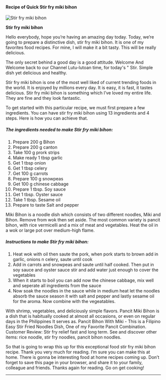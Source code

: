             

#### Recipe of Quick Stir fry miki bihon

![Stir fry miki bihon](https://img-global.cpcdn.com/recipes/a3621c3185656329/751x532cq70/stir-fry-miki-bihon-recipe-main-photo.jpg)

**Stir fry miki bihon**

Hello everybody, hope you’re having an amazing day today. Today, we’re going to prepare a distinctive dish, stir fry miki bihon. It is one of my favorites food recipes. For mine, I will make it a bit tasty. This will be really delicious.

The only secret behind a good day is a good attitude. Welcome And Welcome back to our Channel Lutu-lutoan time, for today's " Stir. Simple dish yet delicious and healthy.

Stir fry miki bihon is one of the most well liked of current trending foods in the world. It is enjoyed by millions every day. It is easy, it is fast, it tastes delicious. Stir fry miki bihon is something which I’ve loved my entire life. They are fine and they look fantastic.

To get started with this particular recipe, we must first prepare a few ingredients. You can have stir fry miki bihon using 13 ingredients and 4 steps. Here is how you can achieve that.

##### The ingredients needed to make Stir fry miki bihon:

1.  Prepare 200 g Bihon
2.  Prepare 200 g canton
3.  Take 100 g prork strips
4.  Make ready 1 tbsp garlic
5.  Get 1 tbsp onion
6.  Get 1 tbsp celery
7.  Get 100 g carrots
8.  Prepare 100 g snowpeas
9.  Get 100 g chinese cabbage
10.  Prepare 1 tbsp. Soy sauce
11.  Get 1 tbsp. Oyster sauce
12.  Take 1 tbsp. Sesame oil
13.  Prepare to taste Salt and pepper

Miki Bihon is a noodle dish which consists of two different noodles, Miki and Bihon. Remove from wok then set aside. The most common variety is pancit bihon, with rice vermicelli and a mix of meat and vegetables. Heat the oil in a wok or large pot over medium-high flame.

##### Instructions to make Stir fry miki bihon:

1.  Heat wok with oil then saute the pork, when pork starts to brown add in garlic, onions n celery, saute until cook
2.  Add in carrots and snowpeas and saute until half cooked. Then put in soy sauce and oyster sauce stir and add water just enough to cover the vegetables
3.  When it starts to boil you can add now the chinese cabbage, mix well and seperate all ingredients from the sauce
4.  Now soak the noodles in the sauce while in medium heat let the noodles absorb the sauce season it with salt and pepper and lastly sesame oil for the aroma. Now combine with the vegeatables.

With shrimp, vegetables, and deliciously simple flavors. Pancit Miki Bihon is a dish that is habitually cooked at almost all occasions, or even on regular days in the Philippines It serves as. Pancit Bihon With Miki - This is a Filipino Easy Stir Fried Noodles Dish, One of my Favorite Pancit Combination. Customer Review: Stir fry relief fast and long term. See and discover other items: rice noodle, stir fry noodles, pancit bihon noodles.

So that is going to wrap this up for this exceptional food stir fry miki bihon recipe. Thank you very much for reading. I’m sure you can make this at home. There is gonna be interesting food at home recipes coming up. Don’t forget to save this page in your browser, and share it to your family, colleague and friends. Thanks again for reading. Go on get cooking!

* * *